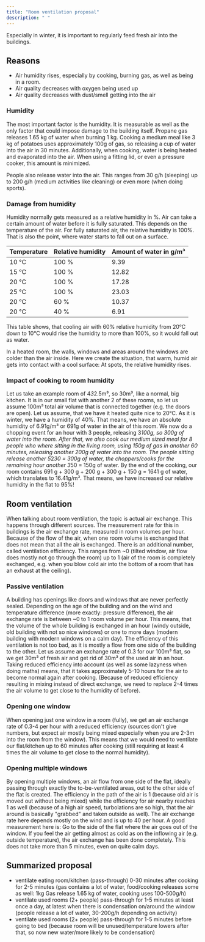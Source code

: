 ```yaml
---
title: "Room ventilation proposal"
description: " "
---
```


Especially in winter, it is important to regularly feed fresh air into the buildings.

## Reasons
  - Air humidity rises, especially by cooking, burning gas, as well as being in a room.
  - Air quality decreases with oxygen being used up
  - Air quality decreases with dust/smell getting into the air

### Humidity
The most important factor is the humidity.
It is measurable as well as the only factor that could impose damage to the building itself.
Propane gas releases 1.65 kg of water when burning 1 kg.
Cooking a medium meal like 3 kg of potatoes uses approximately 100g of gas, so releasing a cup of water into the air in 30 minutes.
Additionally, when cooking, water is being heated and evaporated into the air.
When using a fitting lid, or even a pressure cooker, this amount is minimized.

People also release water into the air.
This ranges from 30 g/h (sleeping) up to 200 g/h (medium activities like cleaning) or even more (when doing sports).

### Damage from humidity
Humidity normally gets measured as a relative humidity in %.
Air can take a certain amount of water before it is fully saturated.
This depends on the temperature of the air.
For fully saturated air, the relative humidity is 100%.
That is also the point, where water starts to fall out on a surface.

| Temperature | Relative humidity | Amount of water in g/m³ |
|-------------|-------------------|-------------------------|
| 10 °C       | 100 %             | 9.39                    |
| 15 °C       | 100 %             | 12.82                   |
| 20 °C       | 100 %             | 17.28                   |
| 25 °C       | 100 %             | 23.03                   |
| 20 °C       | 60 %              | 10.37                   |
| 20 °C       | 40 %              |  6.91                   |

This table shows, that cooling air with 60% relative humidity from 20°C down to 10°C would rise the humidity to more than 100%, so it would fall out as water.

In a heated room, the walls, windows and areas around the windows are colder than the air inside.
Here we create the situation, that warm, humid air gets into contact with a cool surface: At spots, the relative humidity rises.

### Impact of cooking to room humidity
Let us take an example room of 4*3*2.5m³, so 30m³, like a normal, big kitchen.
It is in our small flat with another 2 of these rooms, so let us assume 100m³ total air volume that is connected together (e.g. the doors are open).
Let us assume, that we have it heated quite nice to 20°C. As it is winter, we have a humidity of 40%.
That means, we have an absolute humidity of 6.91g/m³ or 691g of water in the air of this room.
We now do a chopping event for an hour with 3 people, releasing 3*100g, so 300g of water into the room.
After that, we also cook our medium sized meal for 8 people who where sitting in the living room, using 150g of gas in another 60 minutes, releasing another 200g of water into the room.
The people sitting release another 5*2*30 = 300g of water, the choppers/cooks for the remaining hour another 3*50 = 150g of water.
By the end of the cooking, our room contains 691 g + 300 g + 200 g + 300 g + 150 g = 1641 g of water, which translates to 16.41g/m³.
That means, we have increased our relative humidity in the flat to 95%!

## Room ventilation
When talking about room ventilation, the topic is actual air exchange.
This happens through different sources.
The measurement rate for this in buildings is the air exchange rate, measured in room volumes per hour.
Because of the flow of the air, when one room volume is exchanged that does not mean that all the air is exchanged.
There is an additional number, called ventilation efficiency.
This ranges from ~0 (tilted window, air flow does mostly not go through the room) up to 1 (air of the room is completely exchanged, e.g. when you blow cold air into the bottom of a room that has an exhaust at the ceiling).

### Passive ventilation
A building has openings like doors and windows that are never perfectly sealed.
Depending on the age of the building and on the wind and temperature difference (more exactly: pressure difference), the air exchange rate is between ~0 to 1 room volume per hour.
This means, that the volume of the whole building is exchanged in an hour (windy outside, old building with not so nice windows) or one to more days (modern building with modern windows on a calm day).
The efficiency of this ventilation is not too bad, as it is mostly a flow from one side of the building to the other.
Let us assume an exchange rate of 0.3 for our 100m³ flat, so we get 30m³ of fresh air and get rid of 30m³ of the used air in an hour.
Taking reduced efficiency into account (as well as some lazyness when doing maths) means, that it takes approximately 5-10 hours for the air to become normal again after cooking.
(Because of reduced efficiency resulting in mixing instead of direct exchange, we need to replace 2-4 times the air volume to get close to the humidity of before).

### Opening one window
When opening just one window in a room (fully), we get an air exchange rate of 0.3-4 per hour with a reduced efficiency (sources don't give numbers, but expect air mostly being mixed especially when you are 2-3m into the room from the window).
This means that we would need to ventilate our flat/kitchen up to 60 minutes after cooking (still requiring at least 4 times the air volume to get close to the normal humidity).

### Opening multiple windows
By opening multiple windows, an air flow from one side of the flat, ideally passing through exactly the to-be-ventilated areas, out to the other side of the flat is created.
The efficiency in the path of the air is 1 (because old air is moved out without being mixed) while the efficiency for air nearby reaches 1 as well (because of a high air speed, turbolations are so high, that the air around is basically "grabbed" and taken outside as well).
The air exchange rate here depends mostly on the wind and is up to 40 per hour.
A good measurement here is: Go to the side of the flat where the air goes out of the window.
If you feel the air getting almost as cold as on the inflowing air (e.g. outside temperature), the air exchange has been done completely.
This does not take more than 5 minutes, even on quite calm days.

## Summarized proposal



  - ventilate eating room/kitchen (pass-through) 0-30 minutes after cooking for 2-5 minutes (gas contains a lot of water, food/cooking releases some as well: 1kg Gas release 1.65 kg of water, cooking uses 100-500g/h)
  - ventilate used rooms (2+ people) pass-through for 1-5 minutes at least once a day, at latest when there is condensation on/around the window (people release a lot of water, 30-200g/h depending on activity)
  - ventilate used rooms (2+ people) pass-through for 1-5 minutes before going to bed (because room will be unused/temperature lowers after that, so now new water/more likely to be condensation)

